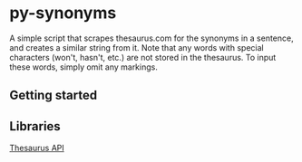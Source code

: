 # py-synonyms
A simple script that scrapes thesaurus.com for the synonyms in a sentence, and
creates a similar string from it. Note that any words with special characters (won't, hasn't, etc.) are not stored in the thesaurus. To input these words, simply omit any markings.

## Getting started

## Libraries
[Thesaurus API](https://github.com/Manwholikespie/thesaurus)
